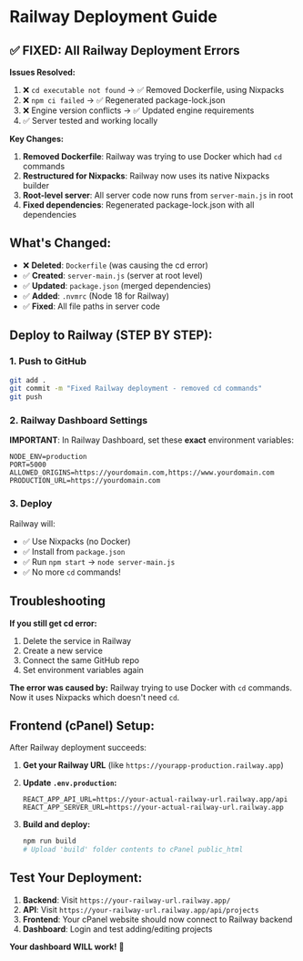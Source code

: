 # Railway Deployment Guide

## ✅ FIXED: All Railway Deployment Errors

**Issues Resolved:**
1. ❌ `cd executable not found` → ✅ Removed Dockerfile, using Nixpacks
2. ❌ `npm ci failed` → ✅ Regenerated package-lock.json 
3. ❌ Engine version conflicts → ✅ Updated engine requirements
4. ✅ Server tested and working locally

**Key Changes:**
1. **Removed Dockerfile**: Railway was trying to use Docker which had `cd` commands
2. **Restructured for Nixpacks**: Railway now uses its native Nixpacks builder
3. **Root-level server**: All server code now runs from `server-main.js` in root
4. **Fixed dependencies**: Regenerated package-lock.json with all dependencies

## What's Changed:

- ❌ **Deleted**: `Dockerfile` (was causing the cd error)
- ✅ **Created**: `server-main.js` (server at root level)
- ✅ **Updated**: `package.json` (merged dependencies)
- ✅ **Added**: `.nvmrc` (Node 18 for Railway)
- ✅ **Fixed**: All file paths in server code

## Deploy to Railway (STEP BY STEP):

### 1. Push to GitHub
```bash
git add .
git commit -m "Fixed Railway deployment - removed cd commands"
git push
```

### 2. Railway Dashboard Settings
**IMPORTANT**: In Railway Dashboard, set these **exact** environment variables:
```
NODE_ENV=production
PORT=5000
ALLOWED_ORIGINS=https://yourdomain.com,https://www.yourdomain.com
PRODUCTION_URL=https://yourdomain.com
```

### 3. Deploy
Railway will:
- ✅ Use Nixpacks (no Docker)
- ✅ Install from `package.json`
- ✅ Run `npm start` → `node server-main.js`
- ✅ No more `cd` commands!

## Troubleshooting

**If you still get cd error:**
1. Delete the service in Railway
2. Create a new service
3. Connect the same GitHub repo
4. Set environment variables again

**The error was caused by:** Railway trying to use Docker with `cd` commands. Now it uses Nixpacks which doesn't need `cd`.

## Frontend (cPanel) Setup:

After Railway deployment succeeds:

1. **Get your Railway URL** (like `https://yourapp-production.railway.app`)

2. **Update `.env.production`:**
   ```
   REACT_APP_API_URL=https://your-actual-railway-url.railway.app/api
   REACT_APP_SERVER_URL=https://your-actual-railway-url.railway.app
   ```

3. **Build and deploy:**
   ```bash
   npm run build
   # Upload 'build' folder contents to cPanel public_html
   ```

## Test Your Deployment:

1. **Backend**: Visit `https://your-railway-url.railway.app/`
2. **API**: Visit `https://your-railway-url.railway.app/api/projects`
3. **Frontend**: Your cPanel website should now connect to Railway backend
4. **Dashboard**: Login and test adding/editing projects

**Your dashboard WILL work!** 🎉